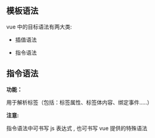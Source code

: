 ## 模板语法

vue 中的目标语法有两大类:

- 插值语法

- 指令语法



## 指令语法

**功能：**

用于解析标签（包括：标签属性、标签体内容、绑定事件.....）



**注意:**

指令语法中可书写 js 表达式 , 也可书写 vue 提供的特殊语法

